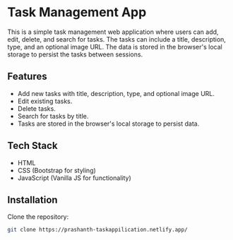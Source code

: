 # Task Management App

This is a simple task management web application where users can add, edit, delete, and search for tasks. The tasks can include a title, description, type, and an optional image URL. The data is stored in the browser's local storage to persist the tasks between sessions.

## Features

- Add new tasks with title, description, type, and optional image URL.
- Edit existing tasks.
- Delete tasks.
- Search for tasks by title.
- Tasks are stored in the browser's local storage to persist data.

## Tech Stack

- HTML
- CSS (Bootstrap for styling)
- JavaScript (Vanilla JS for functionality)

## Installation

Clone the repository:
   ```bash
   git clone https://prashanth-taskappilication.netlify.app/
   
